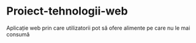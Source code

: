 # Proiect-tehnologii-web
Aplicație web prin care utilizatorii pot să ofere alimente pe care nu le mai consumă
